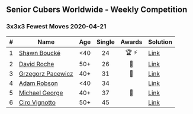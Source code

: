 ## Senior Cubers Worldwide - Weekly Competition
### 3x3x3 Fewest Moves 2020-04-21

| # | Name | Age | Single | Awards | Solution |
| :--: | -- | :--: | :--: | :--: | :-- |
| 1 | [Shawn Boucké](../../persons/shawn_boucke.md) | <40 | 24 | 🏆 ⚡ | [Link](https://www.facebook.com/events/573932290186676/permalink/574620073451231/) |
| 2 | [David Roche](../../persons/david_roche.md) | 50+ | 26 | 🥇 | [Link](https://www.facebook.com/events/573932290186676/permalink/577860719793833/) |
| 3 | [Grzegorz Pacewicz](../../persons/grzegorz_pacewicz.md) | 40+ | 31 | 🥈 | [Link](https://www.facebook.com/events/573932290186676/permalink/575999886646583/) |
| 4 | [Adam Robson](../../persons/adam_robson.md) | <40 | 34 |  | [Link](https://www.facebook.com/events/573932290186676/permalink/575276710052234/) |
| 5 | [Michael George](../../persons/michael_george.md) | 40+ | 37 | 🥉 | [Link](https://www.facebook.com/events/573932290186676/permalink/575408763372362/) |
| 6 | [Ciro Vignotto](../../persons/ciro_vignotto.md) | 50+ | 45 |  | [Link](https://www.facebook.com/events/573932290186676/permalink/574044070175498/) |

<!-- Global site tag (gtag.js) - Google Analytics -->
<script async src="https://www.googletagmanager.com/gtag/js?id=UA-86348435-3"></script>
<script>window.dataLayer = window.dataLayer || []; function gtag() {dataLayer.push(arguments);} gtag('js', new Date()); gtag('config', 'UA-86348435-3');</script>
